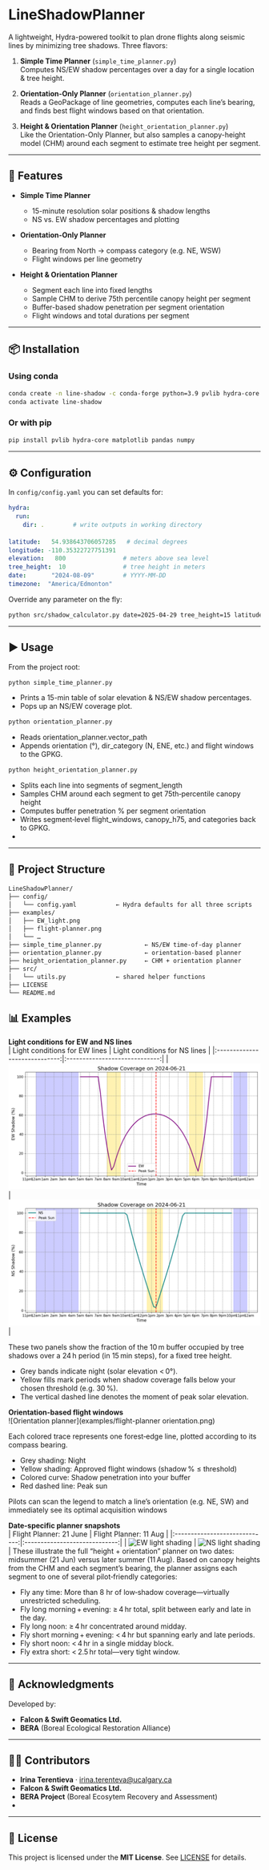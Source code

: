 # LineShadowPlanner

A lightweight, Hydra-powered toolkit to plan drone flights along seismic lines by minimizing tree shadows. Three flavors:

1. **Simple Time Planner** (`simple_time_planner.py`)  
   Computes NS/EW shadow percentages over a day for a single location & tree height.

2. **Orientation-Only Planner** (`orientation_planner.py`)  
   Reads a GeoPackage of line geometries, computes each line’s bearing, and finds best flight windows based on that orientation.

3. **Height & Orientation Planner** (`height_orientation_planner.py`)  
   Like the Orientation-Only Planner, but also samples a canopy-height model (CHM) around each segment to estimate tree height per segment.

---

## 🚀 Features

- **Simple Time Planner**  
  - 15-minute resolution solar positions & shadow lengths  
  - NS vs. EW shadow percentages and plotting  
  
- **Orientation-Only Planner**  
  - Bearing from North → compass category (e.g. NE, WSW)  
  - Flight windows per line geometry  
  
- **Height & Orientation Planner**  
  - Segment each line into fixed lengths  
  - Sample CHM to derive 75th percentile canopy height per segment  
  - Buffer-based shadow penetration per segment orientation  
  - Flight windows and total durations per segment  

---
## 📦 Installation

### Using conda  
```bash
conda create -n line-shadow -c conda-forge python=3.9 pvlib hydra-core matplotlib pandas numpy
conda activate line-shadow
```

### Or with pip  
```bash
pip install pvlib hydra-core matplotlib pandas numpy
```

---

## ⚙️ Configuration

In `config/config.yaml` you can set defaults for:

```yaml
hydra:
  run:
    dir: .        # write outputs in working directory

latitude:   54.938643706057285   # decimal degrees
longitude: -110.35322727751391
elevation:   800                # meters above sea level
tree_height:  10                # tree height in meters
date:       "2024-08-09"        # YYYY-MM-DD
timezone:  "America/Edmonton"
```

Override any parameter on the fly:
```bash
python src/shadow_calculator.py date=2025-04-29 tree_height=15 latitude=53.5
```

---

## ▶️ Usage

From the project root:

```bash
python simple_time_planner.py
```
- Prints a 15-min table of solar elevation & NS/EW shadow percentages.
- Pops up an NS/EW coverage plot.

```bash
python orientation_planner.py
```
- Reads orientation_planner.vector_path
- Appends orientation (°), dir_category (N, ENE, etc.) and flight windows to the GPKG.

```bash
python height_orientation_planner.py
```
- Splits each line into segments of segment_length
- Samples CHM around each segment to get 75th‐percentile canopy height
- Computes buffer penetration % per segment orientation
- Writes segment‐level flight_windows, canopy_h75, and categories back to GPKG.
- 
---

## 📂 Project Structure

```
LineShadowPlanner/
├── config/                          
│   └── config.yaml           ← Hydra defaults for all three scripts
├── examples/                 
│   ├── EW_light.png          
│   ├── flight-planner.png    
│   └── …                      
├── simple_time_planner.py            ← NS/EW time-of-day planner
├── orientation_planner.py            ← orientation-based planner
├── height_orientation_planner.py     ← CHM + orientation planner
├── src/                       
│   └── utils.py              ← shared helper functions
├── LICENSE                    
└── README.md  
```

## 📊 Examples

**Light conditions for EW and NS lines**  
| Light conditions for EW lines | Light conditions for NS lines |
|:-----------------------------:|:-----------------------------:|
| ![EW light shading](examples/EW_light.png) | ![NS light shading](examples/NS_light.png) |

These two panels show the fraction of the 10 m buffer occupied by tree shadows over a 24 h period (in 15 min steps), for a fixed tree height.

- Grey bands indicate night (solar elevation < 0°).
- Yellow fills mark periods when shadow coverage falls below your chosen threshold (e.g. 30 %).
- The vertical dashed line denotes the moment of peak solar elevation.

**Orientation-based flight windows**  
![Orientation planner](examples/flight-planner orientation.png)

Each colored trace represents one forest‐edge line, plotted according to its compass bearing.

- Grey shading: Night
- Yellow shading: Approved flight windows (shadow % ≤ threshold)
- Colored curve: Shadow penetration into your buffer
- Red dashed line: Peak sun

Pilots can scan the legend to match a line’s orientation (e.g. NE, SW) and immediately see its optimal acquisition windows

**Date-specific planner snapshots**  
| Flight Planner: 21 June | Flight Planner: 11 Aug |
|:-----------------------------:|:-----------------------------:|
| ![EW light shading](examples/flight-planner_21june.png) | ![NS light shading](examples/flight-planner_11aug.png) |
These illustrate the full “height + orientation” planner on two dates: midsummer (21 Jun) versus later summer (11 Aug). Based on canopy heights from the CHM and each segment’s bearing, the planner assigns each segment to one of several pilot‑friendly categories:

- Fly any time: More than 8 hr of low‑shadow coverage—virtually unrestricted scheduling.
- Fly long morning + evening: ≥ 4 hr total, split between early and late in the day.
- Fly long noon: ≥ 4 hr concentrated around midday.
- Fly short morning + evening: < 4 hr but spanning early and late periods.
- Fly short noon: < 4 hr in a single midday block.
- Fly extra short: < 2.5 hr total—very tight window.

---

## 🤝 Acknowledgments

Developed by:

- **Falcon & Swift Geomatics Ltd.**  
- **BERA** (Boreal Ecological Restoration Alliance)

---

## 👩‍💻 Contributors

- **Irina Terentieva** · irina.terenteva@ucalgary.ca
- **Falcon & Swift Geomatics Ltd.**
- **BERA Project** (Boreal Ecosytem Recovery and Assessment)
- 
---

## 📄 License

This project is licensed under the **MIT License**. See [LICENSE](./LICENSE) for details.

